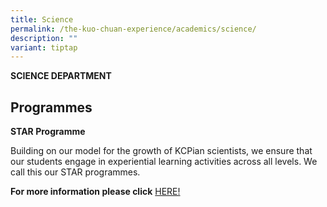 ```yaml
---
title: Science
permalink: /the-kuo-chuan-experience/academics/science/
description: ""
variant: tiptap
---
```

<p></p>
<p><strong>SCIENCE DEPARTMENT</strong>
</p>
<h2></h2>
<h2>Programmes</h2>
<p><strong>STAR Programme</strong>
</p>
<p>Building on our model for the growth of KCPian scientists, we ensure that
our students engage in experiential learning activities across all levels.
We call this our STAR programmes.</p>
<p></p>
<p><strong>For more information please click</strong>&nbsp;<a href="https://sites.google.com/moe.edu.sg/kcpss-science-programmes/home" rel="noopener noreferrer nofollow" target="_blank">HERE!</a>
</p>